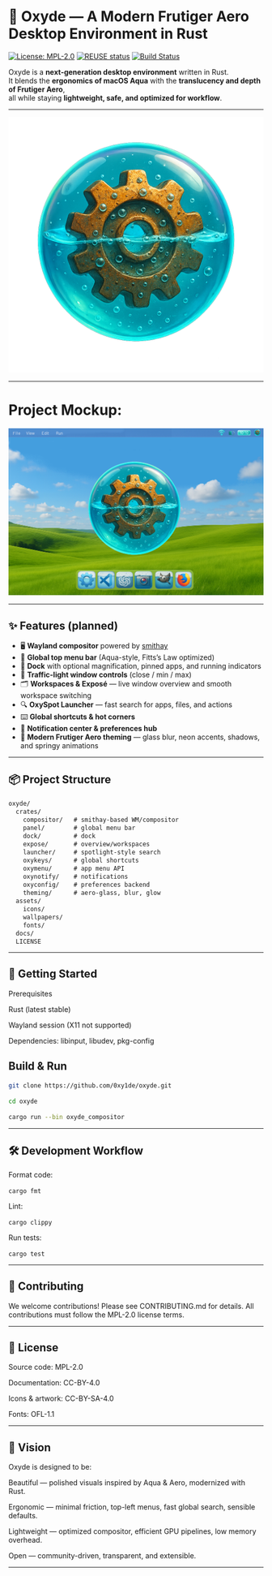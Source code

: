 # 🌌 Oxyde — A Modern Frutiger Aero Desktop Environment in Rust

[![License: MPL-2.0](https://img.shields.io/badge/license-MPL--2.0-blue.svg)](LICENSE)
[![REUSE status](https://api.reuse.software/badge/github.com/0xy1de/oxyde)](https://api.reuse.software/info/github.com/0xy1de/oxyde)
[![Build Status](https://img.shields.io/github/actions/workflow/status/<your-username>/oxyde/ci.yml?branch=main)](https://github.com/<your-username>/oxyde/actions)

Oxyde is a **next-generation desktop environment** written in Rust.  
It blends the **ergonomics of macOS Aqua** with the **translucency and depth of Frutiger Aero**,  
all while staying **lightweight, safe, and optimized for workflow**.

---

<p align="center">
  <img src="/assets/icons/logo.png" alt="Oxyde Logo"/>
</p>

---

# Project Mockup:
<p>
  <img src="/assets/oxyde_reender.png" alt="Oxyde Render Mockup"/>
</p>

---

## ✨ Features (planned)

- 🖥 **Wayland compositor** powered by [smithay](https://github.com/Smithay/smithay)  
- 📑 **Global top menu bar** (Aqua-style, Fitts’s Law optimized)  
- 📂 **Dock** with optional magnification, pinned apps, and running indicators  
- 🔲 **Traffic-light window controls** (close / min / max)  
- 🗂 **Workspaces & Exposé** — live window overview and smooth workspace switching  
- 🔍 **OxySpot Launcher** — fast search for apps, files, and actions  
- ⌨️ **Global shortcuts & hot corners**  
- 🔔 **Notification center & preferences hub**  
- 🎨 **Modern Frutiger Aero theming** — glass blur, neon accents, shadows, and springy animations  

---

## 📦 Project Structure

````text
oxyde/
  crates/
    compositor/   # smithay-based WM/compositor
    panel/        # global menu bar
    dock/         # dock
    expose/       # overview/workspaces
    launcher/     # spotlight-style search
    oxykeys/      # global shortcuts
    oxymenu/      # app menu API
    oxynotify/    # notifications
    oxyconfig/    # preferences backend
    theming/      # aero-glass, blur, glow
  assets/
    icons/
    wallpapers/
    fonts/
  docs/
  LICENSE
````
---

## 🚀 Getting Started

Prerequisites

  Rust (latest stable)

  Wayland session (X11 not supported)

  Dependencies: libinput, libudev, pkg-config


## Build & Run

```bash
git clone https://github.com/0xy1de/oxyde.git
```
```bash
cd oxyde
```
```bash
cargo run --bin oxyde_compositor
```


---

## 🛠 Development Workflow

Format code:

``` cargo fmt ```

Lint:

``` cargo clippy ```

Run tests:

 ``` cargo test ```



---

## 🤝 Contributing

We welcome contributions! Please see CONTRIBUTING.md for details.
All contributions must follow the MPL-2.0 license terms.


---

## 📜 License

Source code: MPL-2.0

Documentation: CC-BY-4.0

Icons & artwork: CC-BY-SA-4.0

Fonts: OFL-1.1



---

## 🌟 Vision

Oxyde is designed to be:

Beautiful — polished visuals inspired by Aqua & Aero, modernized with Rust.

Ergonomic — minimal friction, top-left menus, fast global search, sensible defaults.

Lightweight — optimized compositor, efficient GPU pipelines, low memory overhead.

Open — community-driven, transparent, and extensible.



---
